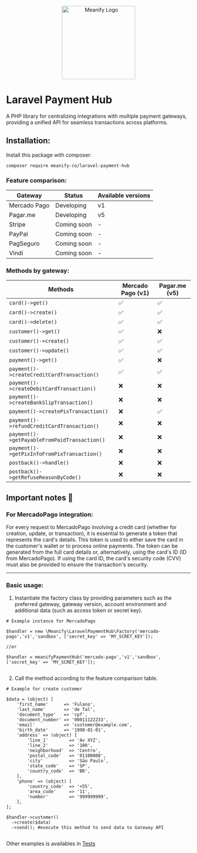 <p align="center">
  <a href="https://www.meanify.co?from=github&lib=laravel-payment-hub">
    <img src="https://meanify.co/assets/img/logo/png/meanify_color_dark_horizontal_02.png" width="200" alt="Meanify Logo" />
  </a>
</p>


# Laravel Payment Hub
A PHP library for centralizing integrations with multiple payment gateways, providing a unified API for seamless transactions across platforms.

## Installation:

Install this package with composer:

~~~
composer require meanify-co/laravel-payment-hub
~~~

### Feature comparison:

| Gateway      | Status      | Available versions |
|--------------|-------------|--------------------|
| Mercado Pago | Developing  | v1                 |
| Pagar.me     | Developing  | v5                 |
| Stripe       | Coming soon | -                  |
| PayPal       | Coming soon | -                  |
| PagSeguro    | Coming soon | -                  |
| Vindi        | Coming soon | -                  |


### Methods by gateway:


| Methods                                      | Mercado Pago  (v1)  | Pagar.me (v5) | 
|----------------------------------------------|---------------------|---------------|
| `card()->get()`                              | ✅                   | ✅             |
| `card()->create()`                           | ✅                   | ✅             |
| `card()->delete()`                           | ✅                   | ✅             |
| `customer()->get()`                          | ✅                   | ❌             |
| `customer()->create()`                       | ✅                   | ✅             |
| `customer()->update()`                       | ✅                   | ✅             |
| `payment()->get()`                           | ✅                   | ❌             |
| `payment()->createCreditCardTransaction()`   | ✅                   | ✅             |
| `payment()->createDebitCardTransaction()`    | ❌                   | ❌             |
| `payment()->createBankSlipTransaction()`     | ❌                   | ❌             |
| `payment()->createPixTransaction()`          | ❌                   | ✅             |
| `payment()->refundCreditCardTransaction()`   | ❌                   | ❌             |
| `payment()->getPayableFromPaidTransaction()` | ❌                   | ❌             |
| `payment()->getPixInfoFromPixTransaction()`  | ❌                   | ❌             |
| `postback()->handle()`                       | ❌                   | ❌             |
| `postback()->getRefuseReasonByCode()`        | ❌                   | ❌             |



## Important notes :rotating_light:

### For MercadoPago integration:
For every request to MercadoPago involving a credit card (whether for creation, update, or transaction),
it is essential to generate a token that represents the card's details.
This token is used to either save the card in the customer's wallet or to process online payments.
The token can be generated from the full card details or, alternatively, using the card's ID (ID from MercadoPago).
If using the card ID, the card's security code (CVV) must also be provided to ensure the transaction's security.

-----
### Basic usage: 

1. Instantiate the factory class by providing parameters such as the preferred gateway, gateway version, account environment and additional data (such as access token or secret key).


~~~
# Example instance for MercadoPago

$handler = new \Meanify\LaravelPaymentHub\Factory('mercado-pago','v1','sandbox', ['secret_key' => 'MY_SCRET_KEY']);

//or

$handler = meanifyPaymentHub('mercado-pago','v1','sandbox', ['secret_key' => 'MY_SCRET_KEY']);


~~~

2. Call the method according to the feature comparison table.

~~~
# Example for create customer

$data = (object) [
    'first_name'      => 'Fulano',
    'last_name'       => 'de Tal',
    'document_type'   => 'cpf',
    'document_number' => '00011122233',
    'email'           => 'customer@example.com',
    'birth_date'      => '1990-01-01',
    'address' => (object) [
        'line_1'        => 'Av XYZ',
        'line_2'        => '100',
        'neighborhood'  => 'Centro',
        'postal_code'   => '01100000',
        'city'          => 'São Paulo',
        'state_code'    => 'SP',
        'country_code'  => 'BR',
    ],
    'phone' => (object) [
        'country_code'  => '+55',
        'area_code'     => '11',
        'number'        => '999999999',
    ],
];

$handler->customer()
  ->create($data)
  ->send(); #execute this method to send data to Gateway API
  
~~~

Other examples is availables in [Tests](https://github.com/meanify-co/laravel-payment-hub/tree/master/tests)
